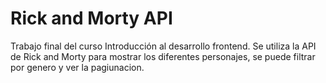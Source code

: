 # Rick and Morty API
Trabajo final del curso Introducción al desarrollo frontend. Se utiliza la API de Rick and Morty para mostrar los diferentes personajes, se puede filtrar por genero y ver la pagiunacion.
